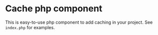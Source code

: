 # Cache php component

This is easy-to-use php component to add caching in your project. See `index.php` for examples.
